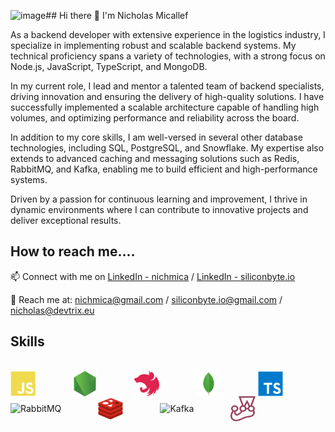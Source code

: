 <img width="1726" alt="image" src="https://github.com/user-attachments/assets/f46b6b1f-66de-4b53-9725-b7ada28d0f0e" />## Hi there 👋 I'm Nicholas Micallef

As a backend developer with extensive experience in the logistics industry, I specialize in implementing robust and scalable backend systems. My technical proficiency spans a variety of technologies, with a strong focus on Node.js, JavaScript, TypeScript, and MongoDB.

In my current role, I lead and mentor a talented team of backend specialists, driving innovation and ensuring the delivery of high-quality solutions. I have successfully implemented a scalable architecture capable of handling high volumes, and optimizing performance and reliability across the board.

In addition to my core skills, I am well-versed in several other database technologies, including SQL, PostgreSQL, and Snowflake. My expertise also extends to advanced caching and messaging solutions such as Redis, RabbitMQ, and Kafka, enabling me to build efficient and high-performance systems.

Driven by a passion for continuous learning and improvement, I thrive in dynamic environments where I can contribute to innovative projects and deliver exceptional results.


## How to reach me.... 
📫 Connect with me on [LinkedIn - nichmica](https://www.linkedin.com/in/nicholas-micallef-3386b651/) / [LinkedIn - siliconbyte.io](https://www.linkedin.com/company/siliconbyte-io)

📧 Reach me at: nichmica@gmail.com / siliconbyte.io@gmail.com / nicholas@devtrix.eu



## Skills 
<div style="display: inline_block"><br>
  <img height="40" align="center" alt="Erica-Js" height="30" width="40" src="https://raw.githubusercontent.com/devicons/devicon/master/icons/javascript/javascript-plain.svg">
 &nbsp;&nbsp;&nbsp;&nbsp;&nbsp;&nbsp;&nbsp;&nbsp;&nbsp;&nbsp;&nbsp;&nbsp;&nbsp;
  <img height="40" align="center" alt="Erica-React" height="30" width="40" src="https://raw.githubusercontent.com/devicons/devicon/master/icons/nodejs/nodejs-original.svg">
 &nbsp;&nbsp;&nbsp;&nbsp;&nbsp;&nbsp;&nbsp;&nbsp;&nbsp;&nbsp;&nbsp;&nbsp;&nbsp;
  <img height="40" align="center" alt="Erica-Redux" height="30" width="40" src="https://raw.githubusercontent.com/devicons/devicon/master/icons/nestjs/nestjs-original.svg">
  &nbsp;&nbsp;&nbsp;&nbsp;&nbsp;&nbsp;&nbsp;&nbsp;&nbsp;&nbsp;&nbsp;&nbsp;&nbsp;
<img height="40" align="center" alt="MongoDB" width="40" src="https://raw.githubusercontent.com/devicons/devicon/master/icons/mongodb/mongodb-original.svg">
&nbsp;&nbsp;&nbsp;&nbsp;&nbsp;&nbsp;&nbsp;&nbsp;&nbsp;&nbsp;&nbsp;&nbsp;&nbsp;
<img height="40" align="center" alt="TypeScript" width="40" src="https://raw.githubusercontent.com/devicons/devicon/master/icons/typescript/typescript-original.svg">
&nbsp;&nbsp;&nbsp;&nbsp;&nbsp;&nbsp;&nbsp;&nbsp;&nbsp;&nbsp;&nbsp;&nbsp;&nbsp;
<img height="40" align="center" alt="RabbitMQ" width="40" src="https://www.vectorlogo.zone/logos/rabbitmq/rabbitmq-icon.svg">
&nbsp;&nbsp;&nbsp;&nbsp;&nbsp;&nbsp;&nbsp;&nbsp;&nbsp;&nbsp;&nbsp;&nbsp;&nbsp;
<img height="40" align="center" alt="Redis" width="40" src="https://raw.githubusercontent.com/devicons/devicon/master/icons/redis/redis-original.svg">
&nbsp;&nbsp;&nbsp;&nbsp;&nbsp;&nbsp;&nbsp;&nbsp;&nbsp;&nbsp;&nbsp;&nbsp;&nbsp;
<img height="40" align="center" alt="Kafka" width="40" src="https://www.vectorlogo.zone/logos/apache_kafka/apache_kafka-icon.svg">
&nbsp;&nbsp;&nbsp;&nbsp;&nbsp;&nbsp;&nbsp;&nbsp;&nbsp;&nbsp;&nbsp;&nbsp;&nbsp;
<img height="40" align="center" alt="Jest" width="40" src="https://raw.githubusercontent.com/devicons/devicon/master/icons/jest/jest-plain.svg">
</div>

<!--
**nichmica7/nichmica7** is a ✨ _special_ ✨ repository because its `README.md` (this file) appears on your GitHub profile.

Here are some ideas to get you started:

- 🔭 I’m currently working on ...
- 🌱 I’m currently learning ...
- 👯 I’m looking to collaborate on ...
- 🤔 I’m looking for help with ...
- 💬 Ask me about ...
- 📫 How to reach me: ...
- 😄 Pronouns: ...
- ⚡ Fun fact: ...
-->
